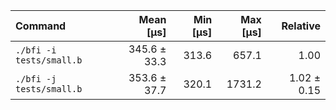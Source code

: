 | Command | Mean [µs] | Min [µs] | Max [µs] | Relative |
|:---|---:|---:|---:|---:|
| `./bfi -i tests/small.b` | 345.6 ± 33.3 | 313.6 | 657.1 | 1.00 |
| `./bfi -j tests/small.b` | 353.6 ± 37.7 | 320.1 | 1731.2 | 1.02 ± 0.15 |
